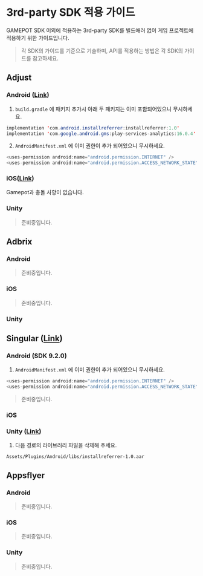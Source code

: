 # 3rd-party SDK 적용 가이드

GAMEPOT SDK 이외에 적용하는 3rd-party SDK를 빌드애러 없이 게임 프로젝트에 적용하기 위한 가이드입니다.

> 각 SDK의 가이드를 기준으로 기술하며, API를 적용하는 방법은 각 SDK의 가이드를 참고하세요.

## Adjust

### Android ([Link](https://github.com/adjust/android_sdk/blob/master/doc/korean/README.md#qs-getting-started))

1. `build.gradle` 에 패키지 추가시 아래 두 패키지는 이미 포함되어있으니 무시하세요.

```java
implementation 'com.android.installreferrer:installreferrer:1.0'
implementation 'com.google.android.gms:play-services-analytics:16.0.4'
```

2. `AndroidManifest.xml` 에 이미 권한이 추가 되어있으니 무시하세요.

```java
<uses-permission android:name="android.permission.INTERNET" />
<uses-permission android:name="android.permission.ACCESS_NETWORK_STATE" />
```

### iOS([Link](https://github.com/adjust/ios_sdk/blob/master/README.md))

Gamepot과 충돌 사항이 없습니다.

### Unity

> 준비중입니다.

## Adbrix

### Android

> 준비중입니다.

### iOS

> 준비중입니다.

### Unity

## Singular ([Link](https://developers.singular.net/docs/android-sdk))

### Android (SDK 9.2.0)

1. `AndroidManifest.xml` 에 이미 권한이 추가 되어있으니 무시하세요.

```java
<uses-permission android:name="android.permission.INTERNET" />
<uses-permission android:name="android.permission.ACCESS_NETWORK_STATE" />
```

> 준비중입니다.

### iOS

### Unity ([Link](https://developers.singular.net/docs/unity-sdk))

1. 다음 경로의 라이브러리 파일을 삭제해 주세요.

`Assets/Plugins/Android/libs/installreferrer-1.0.aar`

## Appsflyer

### Android

> 준비중입니다.

### iOS

> 준비중입니다.

### Unity

> 준비중입니다.

